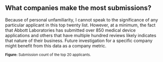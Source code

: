 ## What companies make the most submissions?

Because of personal unfamiliarity, I cannot speak to the significance of any particular applicant in this top twenty list. However, at a minimum, the fact that Abbott Laboratories has submitted over 850 medical device applications and others that have multiple hundred reviews likely indicates that nature of their business. Future investigation for a specific company might benefit from this data as a company metric.

<canvas id="topApplicants"></canvas>
<small>**Figure:** Submission count of the top 20 applicants.</small>
 
